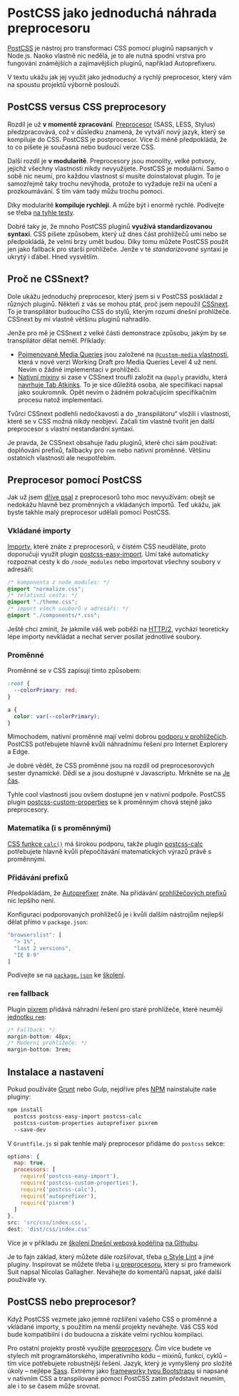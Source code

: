 # PostCSS jako jednoduchá náhrada preprocesoru

[PostCSS](http://postcss.org/) je nástroj pro transformaci CSS pomocí pluginů napsaných v Node.js. Naoko vlastně nic nedělá, je to ale nutná spodní vrstva pro fungování známějších a zajímavějších pluginů, například Autoprefixeru. 

V textu ukážu jak jej využít jako jednoduchý a rychlý preprocesor, který vám na spoustu projektů výborně poslouží. 


## PostCSS versus CSS preprocesory

Rozdíl je už **v momentě zpracování**. [Preprocesor](https://www.vzhurudolu.cz/blog/12-css-preprocesory-1) (SASS, LESS, Stylus) předzpracovává, což v důsledku znamená, že vytváří nový jazyk, který se kompiluje do CSS. PostCSS je postprocesor. Více či méně předpokládá, že to co píšete je současná nebo budoucí verze CSS.

Další rozdíl je **v modularitě**. Preprocesory jsou monolity, velké potvory, jejichž všechny vlastnosti nikdy nevyužijete. PostCSS je modulární. Samo o sobě nic neumí, pro každou vlastnost si musíte doinstalovat plugin. To je samozřejmě taky trochu nevýhoda, protože to vyžaduje režii na učení a prozkoumávání. S tím vám tady můžu trochu pomoci.

Díky modularitě **kompiluje rychleji**. A může být i enormě rychlé.  Podívejte se třeba [na tyhle testy](https://github.com/postcss/benchmark).

<!-- AdSnippet -->

Dobré taky je, že mnoho PostCSS pluginů **využívá standardizovanou syntaxi**. CSS píšete způsobem, který už dnes část prohlížečů umí nebo se předpokládá, že velmi brzy umět budou. Díky tomu můžete PostCSS použít jen jako fallback pro starší prohlížeče. Jenže v té *standarizované* syntaxi je ukrytý i ďábel. Hned vysvětlím.


## Proč ne CSSnext?

Dole ukážu jednoduchý preprocesor, který jsem si v PostCSS poskládal z různých pluginů. Někteři z vás se mohou ptát, proč jsem nepoužil [CSSnext](http://cssnext.io/). To je transpilátor budoucího CSS do stylů, kterým rozumí dnešní prohlížeče. CSSnext by mi vlastně většinu pluginů nahradilo. 

<!-- AdSnippet -->

Jenže pro mě je CSSnext z velké části demonstrace způsobu, jakým by se transpilátor dělat neměl. Příklady:

- [Pojmenované Media Queries](http://cssnext.io/features/#custom-media-queries) jsou založené na [`@custom-media` vlastnosti](https://www.w3.org/TR/2016/WD-mediaqueries-4-20160126/#custom-mq), která v nové verzi Working Draft pro Media Queries Level 4 už není. Nevím o žádné implementaci v prohlížeči.
- [Nativní mixiny](http://cssnext.io/features/#custom-properties-set-apply) si zase v CSSnext troufli založit na `@apply` pravidlu, která [navrhuje Tab Atkinks](http://tabatkins.github.io/specs/css-apply-rule/). To je sice důležitá osoba, ale specifikaci napsal jako soukromník. Opět nevím o žádném pokračujícím specifikačním procesu natož implementaci.

Tvůrci CSSnext podlehli nedočkavosti a do „transpilátoru“ vložili i vlastnosti, které se v CSS možná nikdy neobjeví. Začali tím vlastně tvořit jen další preprocesor s vlastní nestandardní syntaxí.

Je pravda, že CSSnext obsahuje řadu pluginů, které chci sám používat: doplňování prefixů, fallbacky pro `rem` nebo nativní proměnné. Většinu ostatních vlastností ale neupotřebím.


## Preprocesor pomocí PostCSS

Jak už jsem [dříve psal](https://www.vzhurudolu.cz/blog/34-css-postprocessing) z preprocesorů toho moc nevyužívám: obejít se nedokážu hlavně bez proměnných a vkládaných importů. Teď ukážu, jak byste takhle malý preprocesor udělali pomocí PostCSS.

### Vkládané importy

[Importy](https://www.vzhurudolu.cz/blog/13-css-preprocesory-2#import), které znáte z preprocesorů, v čistém CSS neuděláte, proto doporučuji využít plugin [postcss-easy-import](https://github.com/TrySound/postcss-easy-import). Umí také automaticky rozpoznat cesty k do `/node_modules` nebo importovat všechny soubory v adresáři:

```css
/* komponenta z node_modules: */
@import "normalize.css"; 
/* relativní cesta: */
@import "./theme.css"; 
/* import všech souborů v adresáři: */
@import "./components/*.css"; 
```

Ještě chci zmínit, že jakmile váš web poběží na [HTTP/2](http-2.md), vychází teoreticky lépe importy nevkládat a nechat server posílat jednotlivé soubory. 

### Proměnné

Proměnné se v CSS zapisují tímto způsobem:

```css
:root {
  --colorPrimary: red;
}

a {
  color: var(--colorPrimary);
}
```

Mimochodem, nativní proměnné mají velmi dobrou [podporu v prohlížečích](https://caniuse.com/#feat=css-variables). PostCSS potřebujete hlavně kvůli náhradnímu řešení pro Internet Explorery a Edge.

Je dobré vědět, že CSS proměnné jsou na rozdíl od preprocesorových sester dynamické. Dědí se a jsou dostupné v Javascriptu. Mrkněte se na [Je čas](http://jecas.cz/var). 

Tyhle cool vlastnosti jsou ovšem dostupné jen v nativní podpoře. PostCSS plugin [postcss-custom-properties](https://github.com/postcss/postcss-custom-properties) se k proměnným chová stejně jako preprocesory.

### Matematika (i s proměnnými)

[CSS funkce `calc()`](css3-calc.md) má širokou podporu, takže plugin [postcss-calc](https://github.com/postcss/postcss-calc) potřebujete hlavně kvůli přepočítávání matematických výrazů právě s proměnnými. 

### Přidávání prefixů

Předpokládám, že [Autoprefixer](https://github.com/postcss/autoprefixer) znáte. Na přidávání [prohlížečových prefixů](prefix.md) nic lepšího není. 

Konfiguraci podporovaných prohlížečů je i kvůli dalším nástrojům nejlepší dělat přímo v `package.json`:

```javascript
"browserslist": [
  "> 1%",
  "last 2 versions",
  "IE 8-9"
]
```

Podívejte se na [`package.json`](https://github.com/machal/polaroid-example/blob/master/package.json) ke [školení](https://www.vzhurudolu.cz/kurzy/webova-koderina).

### `rem` fallback

Plugin [pixrem](https://github.com/robwierzbowski/node-pixrem) přidává náhradní řešení pro staré prohlížeče, které neumějí [jednotku `rem`](css3-jednotky.md):

```css
/* Fallback: */
margin-bottom: 48px;
/* Moderní prohlížeče: */
margin-bottom: 3rem;
```

## Instalace a nastavení

Pokud používáte [Grunt](grunt.md) nebo Gulp, nejdříve přes [NPM](npm.md) nainstalujte naše pluginy:

```bash
npm install 
  postcss postcss-easy-import postcss-calc 
  postcss-custom-properties autoprefixer pixrem  
  --save-dev
```

V `Gruntfile.js` si pak tenhle malý preprocesor přidáme do `postcss` sekce:

```javascript
options: {
  map: true,
  processors: [
    require('postcss-easy-import'),
    require('postcss-custom-properties'),
    require('postcss-calc'),
    require('autoprefixer'),
    require('pixrem')
  ]
},
src: 'src/css/index.css',
dest: 'dist/css/index.css'
```

Více je v příkladu ze [školení Dnešní webová kodéřina](https://www.vzhurudolu.cz/kurzy/webova-koderina) [na Githubu](https://github.com/machal/polaroid-example/blob/master/grunt/postcss.js). 

<!-- AdSnippet -->

Je to fajn základ, který můžete dále rozšiřovat, třeba [o Style Lint](https://stylelint.io/) a jiné pluginy. Inspirovat se můžete třeba i [u preprocesoru](https://github.com/suitcss/preprocessor/blob/master/README.md), který si pro framework Suit napsal Nicolas Gallagher. Neváhejte do komentářů napsat, jaké další používáte vy.


## PostCSS nebo preprocesor?

Když PostCSS vezmete jako jemné rozšíření vašeho CSS o proměnné a vkládané importy, s použitím na menší projekty neváhejte. Váš CSS kód bude kompatibilní i do budoucna a získáte velmi rychlou kompilaci. 

Pro ostatní projekty prostě využijte [preprocesory](https://www.vzhurudolu.cz/blog/12-css-preprocesory-1). Čím více budete ve stylech mít programátorského, imperativního kódu – mixinů, funkcí, cyklů – tím více potřebujete robustnější řešení. Jazyk, který je vymyšlený pro složité úkoly – nejlépe [Sass](http://sass-lang.com/). Extrémy jako [frameworky typu Bootstrapu](https://www.vzhurudolu.cz/frontend-frameworky) si napsané v nativním CSS a transpilované pomocí PostCSS zatím představit neumím, ale i to se časem může srovnat.


